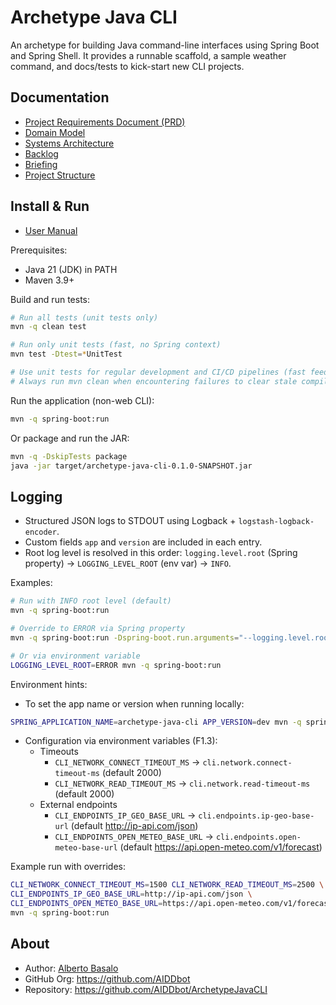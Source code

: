# Archetype Java CLI

An archetype for building Java command-line interfaces using Spring Boot and Spring Shell. It provides a runnable scaffold, a sample weather command, and docs/tests to kick-start new CLI projects.

## Documentation

- [Project Requirements Document (PRD)](./docs/PRD.md)
- [Domain Model](./docs/DOMAIN.md)
- [Systems Architecture](./docs/SYSTEMS.md)
- [Backlog](./docs/BACKLOG.md)
- [Briefing](./docs/archetype-java_cli.briefing.md)
 - [Project Structure](./docs/STRUCTURE.md)

## Install & Run

- [User Manual](./docs/MANUAL.md)

Prerequisites:

- Java 21 (JDK) in PATH
- Maven 3.9+

Build and run tests:

```bash
# Run all tests (unit tests only)
mvn -q clean test

# Run only unit tests (fast, no Spring context)
mvn test -Dtest=*UnitTest

# Use unit tests for regular development and CI/CD pipelines (fast feedback)
# Always run mvn clean when encountering failures to clear stale compiled classes

```

Run the application (non-web CLI):

```bash
mvn -q spring-boot:run
```

Or package and run the JAR:

```bash
mvn -q -DskipTests package
java -jar target/archetype-java-cli-0.1.0-SNAPSHOT.jar
```

## Logging

- Structured JSON logs to STDOUT using Logback + `logstash-logback-encoder`.
- Custom fields `app` and `version` are included in each entry.
- Root log level is resolved in this order: `logging.level.root` (Spring property) → `LOGGING_LEVEL_ROOT` (env var) → `INFO`.

Examples:

```bash
# Run with INFO root level (default)
mvn -q spring-boot:run

# Override to ERROR via Spring property
mvn -q spring-boot:run -Dspring-boot.run.arguments="--logging.level.root=ERROR"

# Or via environment variable
LOGGING_LEVEL_ROOT=ERROR mvn -q spring-boot:run
```

Environment hints:

- To set the app name or version when running locally:

```bash
SPRING_APPLICATION_NAME=archetype-java-cli APP_VERSION=dev mvn -q spring-boot:run
```

- Configuration via environment variables (F1.3):
  - Timeouts
    - `CLI_NETWORK_CONNECT_TIMEOUT_MS` → `cli.network.connect-timeout-ms` (default 2000)
    - `CLI_NETWORK_READ_TIMEOUT_MS` → `cli.network.read-timeout-ms` (default 2000)
  - External endpoints
    - `CLI_ENDPOINTS_IP_GEO_BASE_URL` → `cli.endpoints.ip-geo-base-url` (default http://ip-api.com/json)
    - `CLI_ENDPOINTS_OPEN_METEO_BASE_URL` → `cli.endpoints.open-meteo-base-url` (default https://api.open-meteo.com/v1/forecast)

Example run with overrides:

```bash
CLI_NETWORK_CONNECT_TIMEOUT_MS=1500 CLI_NETWORK_READ_TIMEOUT_MS=2500 \
CLI_ENDPOINTS_IP_GEO_BASE_URL=http://ip-api.com/json \
CLI_ENDPOINTS_OPEN_METEO_BASE_URL=https://api.open-meteo.com/v1/forecast \
mvn -q spring-boot:run
```

## About

- Author: [Alberto Basalo](https://albertobasalo.dev)
- GitHub Org: https://github.com/AIDDbot
- Repository: https://github.com/AIDDbot/ArchetypeJavaCLI